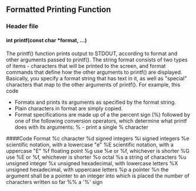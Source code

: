 ## Formatted Printing Function

### Header file
#### int printf(const char *format, ...)
The printf() function prints output to STDOUT, according to format and
other arguments passed to printf(). The string format consists of two
types of items - characters that will be printed to the screen, and
format commands that define how the other arguments to printf() are
displayed. Basically, you specify a format string that has text in it,
as well as "special" characters that map to the other arguments of
printf(). For example, this code
- Formats and prints its arguments as specified by the format string.
- Plain characters in format are simply copied.
- Format specifications are made up of a the percent sign (%) followed by one of the following conversion
operators, which determine what printf does with its arguments:
% - print a single % character

####Code	Format
%c 		character
%d 		signed integers
%i 		signed integers
%e 		scientific notation, with a lowercase "e"
%E 		scientific notation, with a uppercase "E"
%f 		floating point
%g 		use %e or %f, whichever is shorter
%G 		use %E or %f, whichever is shorter
%o 		octal
%s 		a string of characters
%u 		unsigned integer
%x 		unsigned hexadecimal, with lowercase letters
%X 		unsigned hexadecimal, with uppercase letters
%p 		a pointer
%n 		the argument shall be a pointer to an integer into which is placed the number of characters written so far
%% 		a '%' sign
